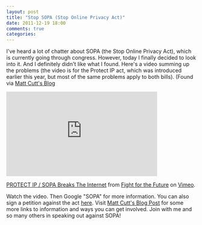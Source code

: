 ```yaml
---
layout: post
title: "Stop SOPA (Stop Online Privacy Act)"
date: 2011-12-19 18:00
comments: true
categories:
---
```


I've heard a lot of chatter about SOPA (the Stop Online Privacy Act), which is
currently going through congress.  However, today I finally decided to look
into it.  And I definitely didn't like what I found.  Here's a video summing up
the problems (the video is for the Protect IP act, which was introduced earlier
this year, but most of the same problems apply to both bills).  (Found via
[Matt Cutt's Blog][1]

<iframe src="http://player.vimeo.com/video/31100268?byline=0&amp;portrait=0"
width="400" height="225" frameborder="0" webkitAllowFullScreen
mozallowfullscreen allowFullScreen></iframe><p><a
href="http://vimeo.com/31100268">PROTECT IP / SOPA Breaks The Internet</a> from
<a href="http://vimeo.com/fightforthefuture">Fight for the Future</a> on <a
href="http://vimeo.com">Vimeo</a>.</p>

Watch the video.  Then Google "SOPA" for more information.  You can also sign a
petition against the act [here][2].  Visit [Matt Cutt's Blog Post][1] for some
more links to information and ways you can get involved.  Join with me and so
many others in speaking out against SOPA!

[1]: http://www.mattcutts.com/blog/internet-censorship-sopa/
[2]: https://wwws.whitehouse.gov/petitions/%21/petition/veto-sopa-bill-and-any-other-future-bills-threaten-diminish-free-flow-information/g3W1BscR?utm_source=wh.gov&utm_medium=shorturl&utm_campaign=shorturl
